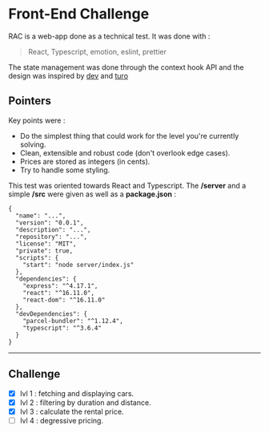 # Front-End Challenge

RAC is a web-app done as a technical test. It was done with :

> React, Typescript, emotion, eslint, prettier

The state management was done through the context hook API and the design was
inspired by [dev](https://dev.to/) and [turo](https://turo.com/)

## Pointers

Key points were :

- Do the simplest thing that could work for the level you're currently solving.
- Clean, extensible and robust code (don't overlook edge cases).
- Prices are stored as integers (in cents).
- Try to handle some styling.

This test was oriented towards React and Typescript. The **/server** and a
simple **/src** were given as well as a **package.json** :

```
{
  "name": "...",
  "version": "0.0.1",
  "description": "...",
  "repository": "...",
  "license": "MIT",
  "private": true,
  "scripts": {
    "start": "node server/index.js"
  },
  "dependencies": {
    "express": "^4.17.1",
    "react": "^16.11.0",
    "react-dom": "^16.11.0"
  },
  "devDependencies": {
    "parcel-bundler": "^1.12.4",
    "typescript": "^3.6.4"
  }
}
```

---

## Challenge

- [x] lvl 1 : fetching and displaying cars.
- [x] lvl 2 : filtering by duration and distance.
- [x] lvl 3 : calculate the rental price.
- [ ] lvl 4 : degressive pricing.
